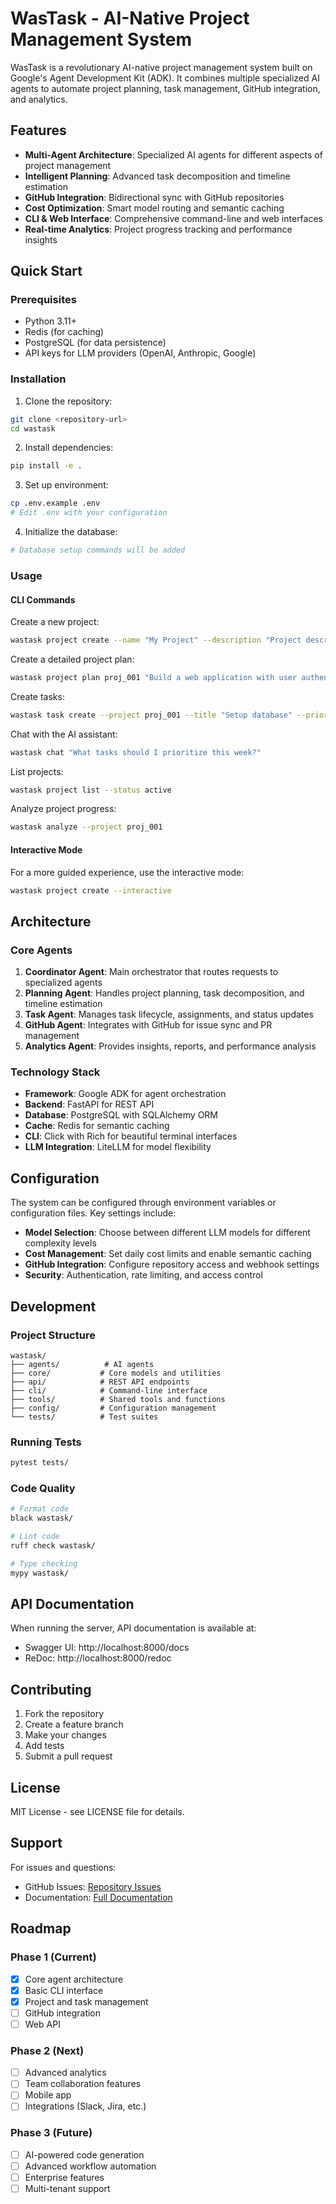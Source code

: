 # WasTask - AI-Native Project Management System

WasTask is a revolutionary AI-native project management system built on Google's Agent Development Kit (ADK). It combines multiple specialized AI agents to automate project planning, task management, GitHub integration, and analytics.

## Features

- **Multi-Agent Architecture**: Specialized AI agents for different aspects of project management
- **Intelligent Planning**: Advanced task decomposition and timeline estimation
- **GitHub Integration**: Bidirectional sync with GitHub repositories
- **Cost Optimization**: Smart model routing and semantic caching
- **CLI & Web Interface**: Comprehensive command-line and web interfaces
- **Real-time Analytics**: Project progress tracking and performance insights

## Quick Start

### Prerequisites

- Python 3.11+
- Redis (for caching)
- PostgreSQL (for data persistence)
- API keys for LLM providers (OpenAI, Anthropic, Google)

### Installation

1. Clone the repository:
```bash
git clone <repository-url>
cd wastask
```

2. Install dependencies:
```bash
pip install -e .
```

3. Set up environment:
```bash
cp .env.example .env
# Edit .env with your configuration
```

4. Initialize the database:
```bash
# Database setup commands will be added
```

### Usage

#### CLI Commands

Create a new project:
```bash
wastask project create --name "My Project" --description "Project description"
```

Create a detailed project plan:
```bash
wastask project plan proj_001 "Build a web application with user authentication"
```

Create tasks:
```bash
wastask task create --project proj_001 --title "Setup database" --priority high
```

Chat with the AI assistant:
```bash
wastask chat "What tasks should I prioritize this week?"
```

List projects:
```bash
wastask project list --status active
```

Analyze project progress:
```bash
wastask analyze --project proj_001
```

#### Interactive Mode

For a more guided experience, use the interactive mode:
```bash
wastask project create --interactive
```

## Architecture

### Core Agents

1. **Coordinator Agent**: Main orchestrator that routes requests to specialized agents
2. **Planning Agent**: Handles project planning, task decomposition, and timeline estimation
3. **Task Agent**: Manages task lifecycle, assignments, and status updates
4. **GitHub Agent**: Integrates with GitHub for issue sync and PR management
5. **Analytics Agent**: Provides insights, reports, and performance analysis

### Technology Stack

- **Framework**: Google ADK for agent orchestration
- **Backend**: FastAPI for REST API
- **Database**: PostgreSQL with SQLAlchemy ORM
- **Cache**: Redis for semantic caching
- **CLI**: Click with Rich for beautiful terminal interfaces
- **LLM Integration**: LiteLLM for model flexibility

## Configuration

The system can be configured through environment variables or configuration files. Key settings include:

- **Model Selection**: Choose between different LLM models for different complexity levels
- **Cost Management**: Set daily cost limits and enable semantic caching
- **GitHub Integration**: Configure repository access and webhook settings
- **Security**: Authentication, rate limiting, and access control

## Development

### Project Structure

```
wastask/
├── agents/          # AI agents
├── core/           # Core models and utilities
├── api/            # REST API endpoints
├── cli/            # Command-line interface
├── tools/          # Shared tools and functions
├── config/         # Configuration management
└── tests/          # Test suites
```

### Running Tests

```bash
pytest tests/
```

### Code Quality

```bash
# Format code
black wastask/

# Lint code
ruff check wastask/

# Type checking
mypy wastask/
```

## API Documentation

When running the server, API documentation is available at:
- Swagger UI: http://localhost:8000/docs
- ReDoc: http://localhost:8000/redoc

## Contributing

1. Fork the repository
2. Create a feature branch
3. Make your changes
4. Add tests
5. Submit a pull request

## License

MIT License - see LICENSE file for details.

## Support

For issues and questions:
- GitHub Issues: [Repository Issues](https://github.com/your-org/wastask/issues)
- Documentation: [Full Documentation](https://wastask.readthedocs.io)

## Roadmap

### Phase 1 (Current)
- [x] Core agent architecture
- [x] Basic CLI interface
- [x] Project and task management
- [ ] GitHub integration
- [ ] Web API

### Phase 2 (Next)
- [ ] Advanced analytics
- [ ] Team collaboration features
- [ ] Mobile app
- [ ] Integrations (Slack, Jira, etc.)

### Phase 3 (Future)
- [ ] AI-powered code generation
- [ ] Advanced workflow automation
- [ ] Enterprise features
- [ ] Multi-tenant support